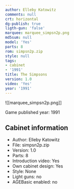 ```yaml
---
author: Elleby Katowitz
comments: null
crt: horizontal
dg-publish: true
ligth-gun: 'false'
marquee: marquee_simpsn2p.png
md5sum: null
model: 'Yes'
parts: 8
rom: simpsn2p.zip
style: null
tags:
- cabinet
- '1991'
title: The Simpsons
version: 1.0
video: 'Yes'
year: '1991'
---
```


![[marquee_simpsn2p.png]]

Game published year: 1991

## Cabinet information

- Author: Elleby Katowitz
- File: simpsn2p.zip
- Version: 1.0
- Parts: 8
- Introduction video: Yes
- Own cabinet design: Yes
- Style: None
- Light guns: no
- AGEBasic enabled: no

